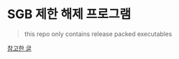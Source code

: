 # SGB 제한 해제 프로그램
> this repo only contains release packed executables

[참고한 글](https://codingbot.kr/28)
